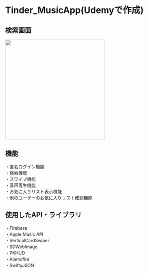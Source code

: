 # Tinder_MusicApp(Udemyで作成)

## 検索画面
<img src="https://user-images.githubusercontent.com/78245675/111100835-fb6b6580-858b-11eb-80d1-cfd75fe19cfa.jpg" width="320px">

## 機能
・匿名ログイン機能  
・検索機能  
・スワイプ機能  
・音声再生機能  
・お気に入りリスト表示機能  
・他のユーザーのお気に入りリスト確認機能  

## 使用したAPI・ライブラリ
・Firebase  
・Apple Music API  
・VerticalCardSwiper  
・SDWebImage  
・PKHUD  
・Alamofire  
・SwiftyJSON
